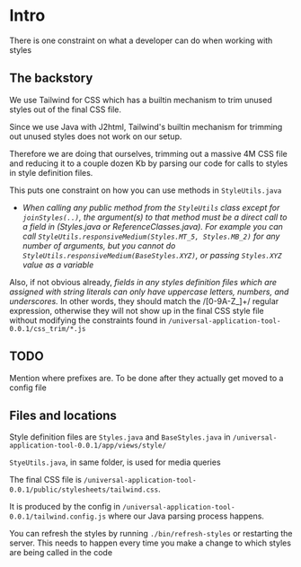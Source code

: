 # Intro

There is one constraint on what a developer can do when working with styles

## The backstory

We use Tailwind for CSS which has a builtin mechanism to trim unused styles out of the final CSS file.

Since we use Java with J2html, Tailwind's builtin mechanism for trimming out unused styles does not work on our setup.

Therefore we are doing that ourselves, trimming out a massive 4M CSS file and reducing it to a couple dozen Kb
by parsing our code for calls to styles in style definition files.

This puts one constraint on how you can use methods in `StyleUtils.java`

- *When calling any public method from the `StyleUtils` class except for `joinStyles(..)`, the argument(s) to that method 
  must be a direct call to a field in (Styles.java or ReferenceClasses.java). 
	For example you can call `StyleUtils.responsiveMedium(Styles.MT_5, Styles.MB_2)` for any number of arguments, but you cannot do 
	`StyleUtils.responsiveMedium(BaseStyles.XYZ)`, or passing `Styles.XYZ` value as a variable* 

Also, if not obvious already, *fields in any styles definition files which are assigned with string literals can only have uppercase letters, 
	numbers, and underscores.* In other words, they should match the /[0-9A-Z_]+/ regular expression, otherwise they will not 
	show up in the final CSS style file without modifying the constraints found in `/universal-application-tool-0.0.1/css_trim/*.js`


## TODO

Mention where prefixes are. To be done after they actually get moved to a config file

## Files and locations

Style definition files are `Styles.java` and `BaseStyles.java` in `/universal-application-tool-0.0.1/app/views/style/`

`StyeUtils.java`, in same folder, is used for media queries

The final CSS file is `/universal-application-tool-0.0.1/public/stylesheets/tailwind.css`.

It is produced by the config in `/universal-application-tool-0.0.1/tailwind.config.js` where our Java parsing
process happens.

You can refresh the styles by running `./bin/refresh-styles` or restarting the server. This needs to happen every time 
you make a change to which styles are being called in the code
